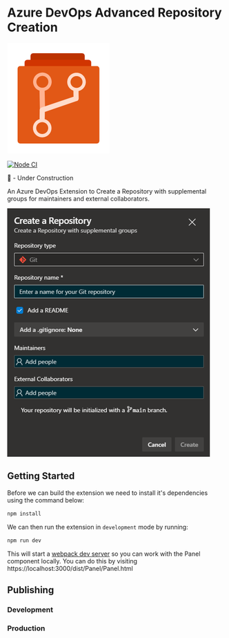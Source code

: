 # Azure DevOps Advanced Repository Creation

![Logo](./img/logo.png)

[![Node CI](https://github.com/JasonWhall/azure-devops-advanced-repository-creation/actions/workflows/build.yaml/badge.svg)](https://github.com/JasonWhall/azure-devops-advanced-repository-creation/actions/workflows/build.yaml)

🚧 - Under Construction

An Azure DevOps Extension to Create a Repository with supplemental groups for maintainers and external collaborators.

![Example](./img/panel-example.png)

## Getting Started

Before we can build the extension we need to install it's dependencies using the command below:

```bash
npm install
```

We can then run the extension in `development` mode by running:

```bash
npm run dev
```

This will start a [webpack dev server](https://webpack.js.org/configuration/dev-server/) so you can work with the Panel component locally. You can do this by visiting https://localhost:3000/dist/Panel/Panel.html

## Publishing

### Development

### Production
